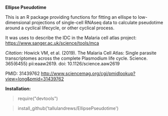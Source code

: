 **Ellipse Pseudotime**

This is an R package providing functions for fitting an ellispe to low-dimensional projections of single-cell RNAseq data to calculate pseudotime around a cyclical lifecycle, or other cyclical process.

It was uses to describe the IDC in the Malaria cell atlas project: https://www.sanger.ac.uk/science/tools/mca

*Citation:*
Howick VM, et al. (2019). The Malaria Cell Atlas: Single parasite transcriptomes across the complete Plasmodium life cycle. Science. 365(6455) pii:eaaw2619. doi: 10.1126/science.aaw2619 

PMID: 31439762
http://www.sciencemag.org/cgi/pmidlookup?view=long&pmid=31439762

**Installation:**

>require("devtools")

>install_github('tallulandrews/EllipsePseudotime')

